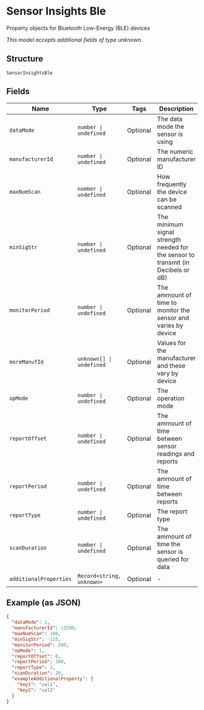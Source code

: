 
# Sensor Insights Ble

Property objects for Bluetooth Low-Energy (BLE) devices

*This model accepts additional fields of type unknown.*

## Structure

`SensorInsightsBle`

## Fields

| Name | Type | Tags | Description |
|  --- | --- | --- | --- |
| `dataMode` | `number \| undefined` | Optional | The data mode the sensor is using |
| `manufacturerId` | `number \| undefined` | Optional | The numeric manufacturer ID |
| `maxNumScan` | `number \| undefined` | Optional | How frequently the device can be scanned |
| `minSigStr` | `number \| undefined` | Optional | The minimum signal strength needed for the sensor to transmit (in Decibels or dB) |
| `monitorPeriod` | `number \| undefined` | Optional | The ammount of time to monitor the sensor and varies by device |
| `moreManufId` | `unknown[] \| undefined` | Optional | Values for the manufacturer and these vary by device |
| `opMode` | `number \| undefined` | Optional | The operation mode |
| `reportOffset` | `number \| undefined` | Optional | The ammount of time between sensor readings and reports |
| `reportPeriod` | `number \| undefined` | Optional | The ammount of time between reports |
| `reportType` | `number \| undefined` | Optional | The report type |
| `scanDuration` | `number \| undefined` | Optional | The ammount of time the sensor is queried for data |
| `additionalProperties` | `Record<string, unknown>` | Optional | - |

## Example (as JSON)

```json
{
  "dataMode": 1,
  "manufacturerId": 13200,
  "maxNumScan": 100,
  "minSigStr": -115,
  "monitorPeriod": 300,
  "opMode": 1,
  "reportOffset": 0,
  "reportPeriod": 300,
  "reportType": 2,
  "scanDuration": 20,
  "exampleAdditionalProperty": {
    "key1": "val1",
    "key2": "val2"
  }
}
```

